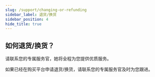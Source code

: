 ```yaml
---
slug: /support/changing-or-refunding
sidebar_label: 退货/换货
sidebar_position: 4
hide_title: true
---
```


## 如何退货/换货？

请联系您的专属服务官，她将全程为您提供优质服务。

如果已经在购买平台申请退货/换货，请联系您的专属服务官及时为您跟进。